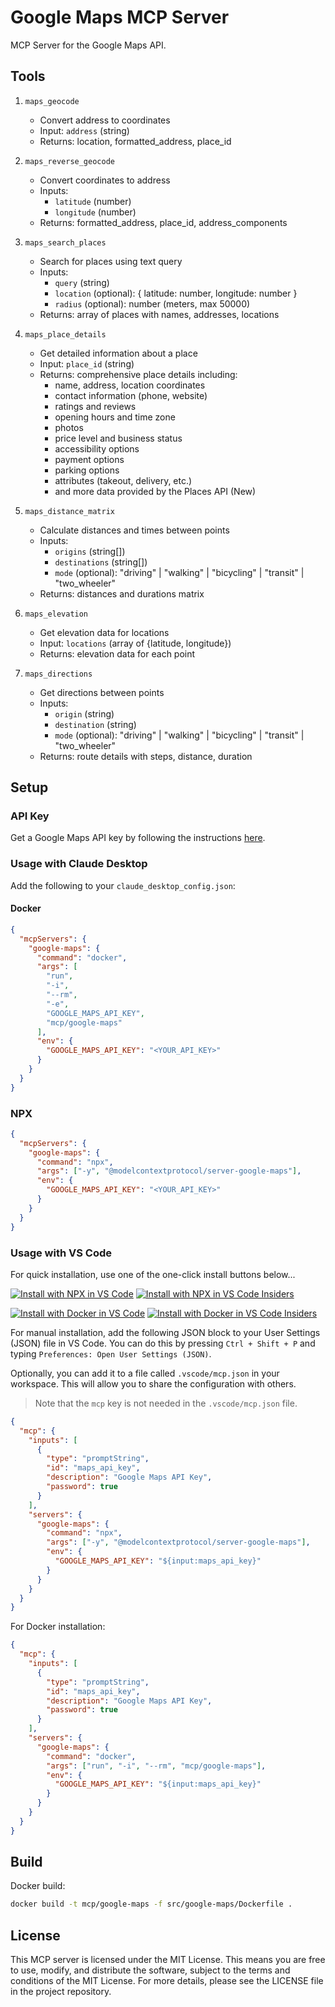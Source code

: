 # Google Maps MCP Server

MCP Server for the Google Maps API.

## Tools

1. `maps_geocode`

   - Convert address to coordinates
   - Input: `address` (string)
   - Returns: location, formatted_address, place_id

2. `maps_reverse_geocode`

   - Convert coordinates to address
   - Inputs:
     - `latitude` (number)
     - `longitude` (number)
   - Returns: formatted_address, place_id, address_components

3. `maps_search_places`

   - Search for places using text query
   - Inputs:
     - `query` (string)
     - `location` (optional): { latitude: number, longitude: number }
     - `radius` (optional): number (meters, max 50000)
   - Returns: array of places with names, addresses, locations

4. `maps_place_details`

   - Get detailed information about a place
   - Input: `place_id` (string)
   - Returns: comprehensive place details including:
     - name, address, location coordinates
     - contact information (phone, website)
     - ratings and reviews
     - opening hours and time zone
     - photos
     - price level and business status
     - accessibility options
     - payment options
     - parking options
     - attributes (takeout, delivery, etc.)
     - and more data provided by the Places API (New)

5. `maps_distance_matrix`

   - Calculate distances and times between points
   - Inputs:
     - `origins` (string[])
     - `destinations` (string[])
     - `mode` (optional): "driving" | "walking" | "bicycling" | "transit" | "two_wheeler"
   - Returns: distances and durations matrix

6. `maps_elevation`

   - Get elevation data for locations
   - Input: `locations` (array of {latitude, longitude})
   - Returns: elevation data for each point

7. `maps_directions`
   - Get directions between points
   - Inputs:
     - `origin` (string)
     - `destination` (string)
     - `mode` (optional): "driving" | "walking" | "bicycling" | "transit" | "two_wheeler"
   - Returns: route details with steps, distance, duration

## Setup

### API Key

Get a Google Maps API key by following the instructions [here](https://developers.google.com/maps/documentation/javascript/get-api-key#create-api-keys).

### Usage with Claude Desktop

Add the following to your `claude_desktop_config.json`:

#### Docker

```json
{
  "mcpServers": {
    "google-maps": {
      "command": "docker",
      "args": [
        "run",
        "-i",
        "--rm",
        "-e",
        "GOOGLE_MAPS_API_KEY",
        "mcp/google-maps"
      ],
      "env": {
        "GOOGLE_MAPS_API_KEY": "<YOUR_API_KEY>"
      }
    }
  }
}
```

### NPX

```json
{
  "mcpServers": {
    "google-maps": {
      "command": "npx",
      "args": ["-y", "@modelcontextprotocol/server-google-maps"],
      "env": {
        "GOOGLE_MAPS_API_KEY": "<YOUR_API_KEY>"
      }
    }
  }
}
```

### Usage with VS Code

For quick installation, use one of the one-click install buttons below...

[![Install with NPX in VS Code](https://img.shields.io/badge/VS_Code-NPM-0098FF?style=flat-square&logo=visualstudiocode&logoColor=white)](https://insiders.vscode.dev/redirect/mcp/install?name=google-maps&inputs=%5B%7B%22type%22%3A%22promptString%22%2C%22id%22%3A%22maps_api_key%22%2C%22description%22%3A%22Google%20Maps%20API%20Key%22%2C%22password%22%3Atrue%7D%5D&config=%7B%22command%22%3A%22npx%22%2C%22args%22%3A%5B%22-y%22%2C%22%40modelcontextprotocol%2Fserver-google-maps%22%5D%2C%22env%22%3A%7B%22GOOGLE_MAPS_API_KEY%22%3A%22%24%7Binput%3Amaps_api_key%7D%22%7D%7D) [![Install with NPX in VS Code Insiders](https://img.shields.io/badge/VS_Code_Insiders-NPM-24bfa5?style=flat-square&logo=visualstudiocode&logoColor=white)](https://insiders.vscode.dev/redirect/mcp/install?name=google-maps&inputs=%5B%7B%22type%22%3A%22promptString%22%2C%22id%22%3A%22maps_api_key%22%2C%22description%22%3A%22Google%20Maps%20API%20Key%22%2C%22password%22%3Atrue%7D%5D&config=%7B%22command%22%3A%22npx%22%2C%22args%22%3A%5B%22-y%22%2C%22%40modelcontextprotocol%2Fserver-google-maps%22%5D%2C%22env%22%3A%7B%22GOOGLE_MAPS_API_KEY%22%3A%22%24%7Binput%3Amaps_api_key%7D%22%7D%7D&quality=insiders)

[![Install with Docker in VS Code](https://img.shields.io/badge/VS_Code-Docker-0098FF?style=flat-square&logo=visualstudiocode&logoColor=white)](https://insiders.vscode.dev/redirect/mcp/install?name=google-maps&inputs=%5B%7B%22type%22%3A%22promptString%22%2C%22id%22%3A%22maps_api_key%22%2C%22description%22%3A%22Google%20Maps%20API%20Key%22%2C%22password%22%3Atrue%7D%5D&config=%7B%22command%22%3A%22docker%22%2C%22args%22%3A%5B%22run%22%2C%22-i%22%2C%22--rm%22%2C%22mcp%2Fgoogle-maps%22%5D%2C%22env%22%3A%7B%22GOOGLE_MAPS_API_KEY%22%3A%22%24%7Binput%3Amaps_api_key%7D%22%7D%7D) [![Install with Docker in VS Code Insiders](https://img.shields.io/badge/VS_Code_Insiders-Docker-24bfa5?style=flat-square&logo=visualstudiocode&logoColor=white)](https://insiders.vscode.dev/redirect/mcp/install?name=google-maps&inputs=%5B%7B%22type%22%3A%22promptString%22%2C%22id%22%3A%22maps_api_key%22%2C%22description%22%3A%22Google%20Maps%20API%20Key%22%2C%22password%22%3Atrue%7D%5D&config=%7B%22command%22%3A%22docker%22%2C%22args%22%3A%5B%22run%22%2C%22-i%22%2C%22--rm%22%2C%22mcp%2Fgoogle-maps%22%5D%2C%22env%22%3A%7B%22GOOGLE_MAPS_API_KEY%22%3A%22%24%7Binput%3Amaps_api_key%7D%22%7D%7D&quality=insiders)

For manual installation, add the following JSON block to your User Settings (JSON) file in VS Code. You can do this by pressing `Ctrl + Shift + P` and typing `Preferences: Open User Settings (JSON)`.

Optionally, you can add it to a file called `.vscode/mcp.json` in your workspace. This will allow you to share the configuration with others.

> Note that the `mcp` key is not needed in the `.vscode/mcp.json` file.

```json
{
  "mcp": {
    "inputs": [
      {
        "type": "promptString",
        "id": "maps_api_key",
        "description": "Google Maps API Key",
        "password": true
      }
    ],
    "servers": {
      "google-maps": {
        "command": "npx",
        "args": ["-y", "@modelcontextprotocol/server-google-maps"],
        "env": {
          "GOOGLE_MAPS_API_KEY": "${input:maps_api_key}"
        }
      }
    }
  }
}
```

For Docker installation:

```json
{
  "mcp": {
    "inputs": [
      {
        "type": "promptString",
        "id": "maps_api_key",
        "description": "Google Maps API Key",
        "password": true
      }
    ],
    "servers": {
      "google-maps": {
        "command": "docker",
        "args": ["run", "-i", "--rm", "mcp/google-maps"],
        "env": {
          "GOOGLE_MAPS_API_KEY": "${input:maps_api_key}"
        }
      }
    }
  }
}
```

## Build

Docker build:

```bash
docker build -t mcp/google-maps -f src/google-maps/Dockerfile .
```

## License

This MCP server is licensed under the MIT License. This means you are free to use, modify, and distribute the software, subject to the terms and conditions of the MIT License. For more details, please see the LICENSE file in the project repository.